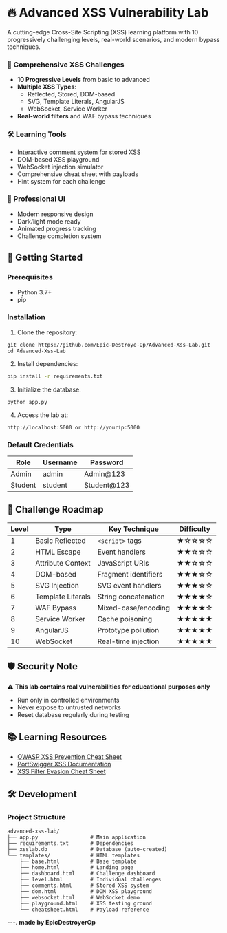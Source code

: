 # 🔥 Advanced XSS Vulnerability Lab

A cutting-edge Cross-Site Scripting (XSS) learning platform with 10 progressively challenging levels, real-world scenarios, and modern bypass techniques.

### 🎯 Comprehensive XSS Challenges
- **10 Progressive Levels** from basic to advanced
- **Multiple XSS Types**:
  - Reflected, Stored, DOM-based
  - SVG, Template Literals, AngularJS
  - WebSocket, Service Worker
- **Real-world filters** and WAF bypass techniques

### 🛠️ Learning Tools
- Interactive comment system for stored XSS
- DOM-based XSS playground
- WebSocket injection simulator
- Comprehensive cheat sheet with payloads
- Hint system for each challenge

### 🎨 Professional UI
- Modern responsive design
- Dark/light mode ready
- Animated progress tracking
- Challenge completion system

## 🚀 Getting Started

### Prerequisites
- Python 3.7+
- pip

### Installation
1. Clone the repository:
```
git clone https://github.com/Epic-Destroye-Op/Advanced-Xss-Lab.git
cd Advanced-Xss-Lab
```

2. Install dependencies:
```bash
pip install -r requirements.txt
```

3. Initialize the database:
```
python app.py
```

4. Access the lab at:
```
http://localhost:5000 or http://yourip:5000
```

### Default Credentials
| Role     | Username | Password   |
|----------|----------|------------|
| Admin    | admin    | Admin@123  |
| Student  | student  | Student@123|

## 🧪 Challenge Roadmap

| Level | Type               | Key Technique                     | Difficulty |
|-------|--------------------|-----------------------------------|------------|
| 1     | Basic Reflected    | `<script>` tags                   | ★☆☆☆☆      |
| 2     | HTML Escape        | Event handlers                    | ★★☆☆☆      |
| 3     | Attribute Context  | JavaScript URIs                   | ★★☆☆☆      |
| 4     | DOM-based          | Fragment identifiers              | ★★★☆☆      |
| 5     | SVG Injection      | SVG event handlers                | ★★★☆☆      |
| 6     | Template Literals  | String concatenation              | ★★★★☆      |
| 7     | WAF Bypass         | Mixed-case/encoding               | ★★★★☆      |
| 8     | Service Worker     | Cache poisoning                   | ★★★★★      |
| 9     | AngularJS          | Prototype pollution               | ★★★★★      |
| 10    | WebSocket          | Real-time injection               | ★★★★★      |

## 🛡️ Security Note

⚠️ **This lab contains real vulnerabilities for educational purposes only**
- Run only in controlled environments
- Never expose to untrusted networks
- Reset database regularly during testing

## 📚 Learning Resources

- [OWASP XSS Prevention Cheat Sheet](https://cheatsheetseries.owasp.org/cheatsheets/Cross_Site_Scripting_Prevention_Cheat_Sheet.html)
- [PortSwigger XSS Documentation](https://portswigger.net/web-security/cross-site-scripting)
- [XSS Filter Evasion Cheat Sheet](https://owasp.org/www-community/xss-filter-evasion-cheatsheet)

## 🛠️ Development

### Project Structure
```
advanced-xss-lab/
├── app.py                 # Main application
├── requirements.txt       # Dependencies
├── xsslab.db              # Database (auto-created)
└── templates/             # HTML templates
    ├── base.html          # Base template
    ├── home.html          # Landing page
    ├── dashboard.html     # Challenge dashboard
    ├── level.html         # Individual challenges
    ├── comments.html      # Stored XSS system
    ├── dom.html           # DOM XSS playground
    ├── websocket.html     # WebSocket demo  
    ├── playground.html    # XSS testing ground
    └── cheatsheet.html    # Payload reference
```

---.
                                           **made by EpicDestroyerOp**
